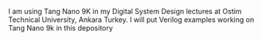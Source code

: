 I am using Tang Nano 9K in my Digital System Design lectures at Ostim Technical University, Ankara Turkey. 
I will put Verilog examples working on Tang Nano 9k in this depository
